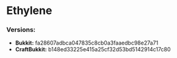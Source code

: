 # Ethylene

### Versions:
 - **Bukkit:** fa28607adbca047835c8cb0a3faaedbc98e27a71
 - **CraftBukkit:** b148ed33225e415a25cf32d53bd5142914c17c80
